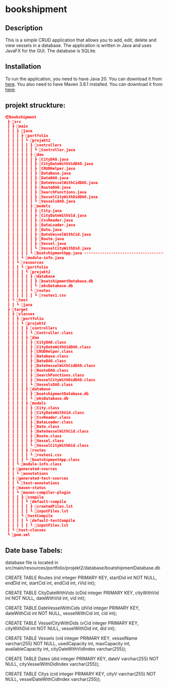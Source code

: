 # bookshipment

## Description
This is a simple CRUD application that allows you to add, edit, delete and view vessels in a database. The application is written in Java and uses JavaFX for the GUI. The database is SQLite.

## Installation
To run the application, you need to have Java 20. You can download it from [here](https://www.oracle.com/java/technologies/javase/jdk20-archive-downloads.html). You also need to have Maven 3.8.1 installed. You can download it from [here](https://maven.apache.org/download.cgi).


## projekt struckture:

```json
📦bookshipment
 ┣ 📂src
 ┃ ┣ 📂main
 ┃ ┃ ┣ 📂java
 ┃ ┃ ┃ ┣ 📂portfolio
 ┃ ┃ ┃ ┃ ┗ 📂projekt2
 ┃ ┃ ┃ ┃ ┃ ┣ 📂controllers
 ┃ ┃ ┃ ┃ ┃ ┃ ┗ 📜Controller.java
 ┃ ┃ ┃ ┃ ┃ ┣ 📂dao
 ┃ ┃ ┃ ┃ ┃ ┃ ┣ 📜CityDAO.java
 ┃ ┃ ┃ ┃ ┃ ┃ ┣ 📜CityDateWithVidDAO.java
 ┃ ┃ ┃ ┃ ┃ ┃ ┣ 📜CRUDHelper.java
 ┃ ┃ ┃ ┃ ┃ ┃ ┣ 📜Database.java
 ┃ ┃ ┃ ┃ ┃ ┃ ┣ 📜DateDAO.java
 ┃ ┃ ┃ ┃ ┃ ┃ ┣ 📜DateVesselWithCidDAO.java
 ┃ ┃ ┃ ┃ ┃ ┃ ┣ 📜RouteDAO.java
 ┃ ┃ ┃ ┃ ┃ ┃ ┣ 📜SearchFunctions.java
 ┃ ┃ ┃ ┃ ┃ ┃ ┣ 📜VesselCityWithDidDAO.java
 ┃ ┃ ┃ ┃ ┃ ┃ ┗ 📜VesselsDAO.java
 ┃ ┃ ┃ ┃ ┃ ┣ 📂models
 ┃ ┃ ┃ ┃ ┃ ┃ ┣ 📜City.java
 ┃ ┃ ┃ ┃ ┃ ┃ ┣ 📜CityDateWithVid.java
 ┃ ┃ ┃ ┃ ┃ ┃ ┣ 📜CsvReader.java
 ┃ ┃ ┃ ┃ ┃ ┃ ┣ 📜DataLoader.java
 ┃ ┃ ┃ ┃ ┃ ┃ ┣ 📜Date.java
 ┃ ┃ ┃ ┃ ┃ ┃ ┣ 📜DateVesselWithCid.java
 ┃ ┃ ┃ ┃ ┃ ┃ ┣ 📜Route.java
 ┃ ┃ ┃ ┃ ┃ ┃ ┣ 📜Vessel.java
 ┃ ┃ ┃ ┃ ┃ ┃ ┗ 📜VesselCityWithDid.java
 ┃ ┃ ┃ ┃ ┃ ┗ 📜boatshipmentApp.java -------------------------------------> main class
 ┃ ┃ ┃ ┗ 📜module-info.java
 ┃ ┃ ┗ 📂resources
 ┃ ┃ ┃ ┗ 📂portfolio
 ┃ ┃ ┃ ┃ ┗ 📂projekt2
 ┃ ┃ ┃ ┃ ┃ ┣ 📂database
 ┃ ┃ ┃ ┃ ┃ ┃ ┣ 📜boatshipmentDatabase.db 
 ┃ ┃ ┃ ┃ ┃ ┃ ┗ 📜eksDatabase.db
 ┃ ┃ ┃ ┃ ┃ ┗ 📂routes
 ┃ ┃ ┃ ┃ ┃ ┃ ┗ 📜routes1.csv
 ┃ ┗ 📂test
 ┃ ┃ ┗ 📂java
 ┣ 📂target
 ┃ ┣ 📂classes
 ┃ ┃ ┣ 📂portfolio
 ┃ ┃ ┃ ┗ 📂projekt2
 ┃ ┃ ┃ ┃ ┣ 📂controllers
 ┃ ┃ ┃ ┃ ┃ ┗ 📜Controller.class
 ┃ ┃ ┃ ┃ ┣ 📂dao
 ┃ ┃ ┃ ┃ ┃ ┣ 📜CityDAO.class
 ┃ ┃ ┃ ┃ ┃ ┣ 📜CityDateWithVidDAO.class
 ┃ ┃ ┃ ┃ ┃ ┣ 📜CRUDHelper.class
 ┃ ┃ ┃ ┃ ┃ ┣ 📜Database.class
 ┃ ┃ ┃ ┃ ┃ ┣ 📜DateDAO.class
 ┃ ┃ ┃ ┃ ┃ ┣ 📜DateVesselWithCidDAO.class
 ┃ ┃ ┃ ┃ ┃ ┣ 📜RouteDAO.class
 ┃ ┃ ┃ ┃ ┃ ┣ 📜SearchFunctions.class
 ┃ ┃ ┃ ┃ ┃ ┣ 📜VesselCityWithDidDAO.class
 ┃ ┃ ┃ ┃ ┃ ┗ 📜VesselsDAO.class
 ┃ ┃ ┃ ┃ ┣ 📂database
 ┃ ┃ ┃ ┃ ┃ ┣ 📜boatshipmentDatabase.db
 ┃ ┃ ┃ ┃ ┃ ┗ 📜eksDatabase.db
 ┃ ┃ ┃ ┃ ┣ 📂models
 ┃ ┃ ┃ ┃ ┃ ┣ 📜City.class
 ┃ ┃ ┃ ┃ ┃ ┣ 📜CityDateWithVid.class
 ┃ ┃ ┃ ┃ ┃ ┣ 📜CsvReader.class
 ┃ ┃ ┃ ┃ ┃ ┣ 📜DataLoader.class
 ┃ ┃ ┃ ┃ ┃ ┣ 📜Date.class
 ┃ ┃ ┃ ┃ ┃ ┣ 📜DateVesselWithCid.class
 ┃ ┃ ┃ ┃ ┃ ┣ 📜Route.class
 ┃ ┃ ┃ ┃ ┃ ┣ 📜Vessel.class
 ┃ ┃ ┃ ┃ ┃ ┗ 📜VesselCityWithDid.class
 ┃ ┃ ┃ ┃ ┣ 📂routes
 ┃ ┃ ┃ ┃ ┃ ┗ 📜routes1.csv
 ┃ ┃ ┃ ┃ ┗ 📜boatshipmentApp.class
 ┃ ┃ ┗ 📜module-info.class
 ┃ ┣ 📂generated-sources
 ┃ ┃ ┗ 📂annotations
 ┃ ┣ 📂generated-test-sources
 ┃ ┃ ┗ 📂test-annotations
 ┃ ┣ 📂maven-status
 ┃ ┃ ┗ 📂maven-compiler-plugin
 ┃ ┃ ┃ ┣ 📂compile
 ┃ ┃ ┃ ┃ ┗ 📂default-compile
 ┃ ┃ ┃ ┃ ┃ ┣ 📜createdFiles.lst
 ┃ ┃ ┃ ┃ ┃ ┗ 📜inputFiles.lst
 ┃ ┃ ┃ ┗ 📂testCompile
 ┃ ┃ ┃ ┃ ┗ 📂default-testCompile
 ┃ ┃ ┃ ┃ ┃ ┗ 📜inputFiles.lst
 ┃ ┗ 📂test-classes
 ┗ 📜pom.xml
```
 ## Date base Tabels: 

database file is located in src/main/resources/portfolio/projekt2/database/boatshipmentDatabase.db
 

CREATE TABLE Routes (rid integer PRIMARY KEY, startDid int NOT NULL, endDid int, startCid int, endCid int, rVid int);

CREATE TABLE CityDateWithVids (cDid integer PRIMARY KEY, cityWithVid int NOT NULL, dateWithVid int, vid int);

CREATE TABLE DateVesselWithCids (dVid integer PRIMARY KEY, dateWithCid int NOT NULL, vesselWithCid int, cid int);

CREATE TABLE VesselCityWithDids (vCid integer PRIMARY KEY, cityWithDid int NOT NULL, vesselWithDid int, did int);

CREATE TABLE Vessels (vid integer PRIMARY KEY, vesselName varchar(255) NOT NULL, usedCapacity int, maxCapacity int, availableCapacity int,
 cityDateWithVidIndex varchar(255));

CREATE TABLE Dates (did integer PRIMARY KEY, dateV varchar(255) NOT NULL, cityVesselWithDidIndex varchar(255));

CREATE TABLE Citys (cid integer PRIMARY KEY, cityV varchar(255) NOT NULL, vesselDateWithCidIndex varchar(255));